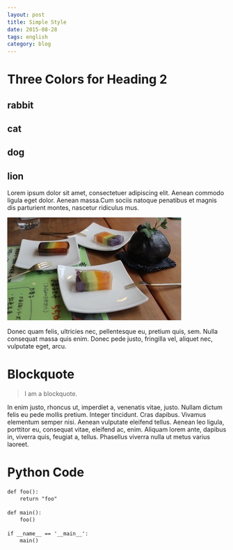 ```yaml
---
layout: post
title: Simple Style
date: 2015-08-28
tags: english
category: blog
---
```


Three Colors for Heading 2
==========================

rabbit
------

cat
---

dog
---

lion
----

Lorem ipsum dolor sit amet, consectetuer adipiscing elit. Aenean commodo ligula eget dolor. Aenean massa.Cum sociis natoque penatibus et magnis dis parturient montes, nascetur ridiculus mus.

![](/assets/img/blog/dessert.jpg)

Donec quam felis, ultricies nec, pellentesque eu, pretium quis, sem. Nulla consequat massa quis enim. Donec pede justo, fringilla vel, aliquet nec, vulputate eget, arcu.

Blockquote
==========

> I am a blockquote.

In enim justo, rhoncus ut, imperdiet a, venenatis vitae, justo. Nullam dictum felis eu pede mollis pretium. Integer tincidunt. Cras dapibus. Vivamus elementum semper nisi. Aenean vulputate eleifend tellus. Aenean leo ligula, porttitor eu, consequat vitae, eleifend ac, enim. Aliquam lorem ante, dapibus in, viverra quis, feugiat a, tellus. Phasellus viverra nulla ut metus varius laoreet. 

Python Code
===========

    def foo():
        return "foo"

    def main():
        foo()

    if __name__ == '__main__':
        main()
